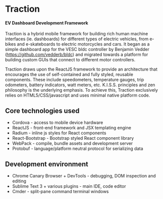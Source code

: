 # Traction
#### EV Dashboard Development Framework

Traction is a hybrid mobile framework for building rich human machine interfaces (ie. dashboards) for different types of electric vehicles, from e-bikes and e-skateboards to electric motorcycles and cars. It began as a simple dashboard app for the VESC bldc controller by Benjamin Vedder (https://github.com/vedderb/bldc) and migrated towards a platform for building custom GUIs that connect to different motor controllers. 

Traction draws upon the ReactJS framework to provide an architecture that encourages the use of self-contained and fully styled, reusable components. These include speedometers, temperature gauges, trip odometers, battery indicators, watt meters, etc. K.I.S.S. principles and zen philosophy is the underlying emphasis. To achieve this, Traction exclusively relies on HTML5/CSS/javascript and uses minimal native platform code. 

## Core technologies used

* Cordova - access to mobile device hardware 
* ReactJS - front-end framework and JSX templating engine
* Radium - inline js styles for React components
* React-Bootstrap - Bootstrap styled React component library
* WebPack - compile, bundle assets and development server
* Protobuf - language/platform neutral protocol for serializing data

## Development environment

* Chrome Canary Browser + DevTools - debugging, DOM inspection and editing
* Sublime Text 3 + various plugins - main IDE, code editor
* Cmder - split-pane command terminal windows
